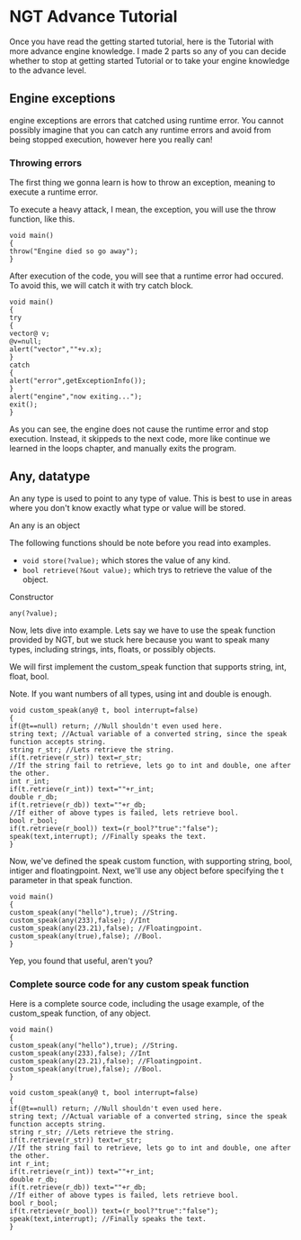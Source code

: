 # NGT Advance Tutorial
Once you have read the getting started tutorial, here is the Tutorial with more advance engine knowledge. I made 2 parts so any of you can decide whether to stop at getting started Tutorial or to take your engine knowledge to the advance level.

## Engine exceptions
engine exceptions are errors that catched using runtime error. You cannot possibly imagine that you can catch any runtime errors and avoid from being stopped execution, however here you really can!

### Throwing errors
The first thing we gonna learn is how to throw an exception, meaning to execute a runtime error.

To execute a heavy attack, I mean, the exception, you will use the throw function, like this.

```NGT copy
void main()
{
throw("Engine died so go away");
}
```

After execution of the code, you will see that a runtime error had occured. To avoid this, we will catch it with try catch block.

```
void main()
{
try
{
vector@ v;
@v=null;
alert("vector",""+v.x);
}
catch
{
alert("error",getExceptionInfo());
}
alert("engine","now exiting...");
exit();
}
```

As you can see, the engine does not cause the runtime error and stop execution. Instead, it skippeds to the next code, more like continue we learned in the loops chapter, and manually exits the program.

## Any, datatype
An any type is used to point to any type of value. This is best to use in areas where you don't know exactly what type or value will be stored.

An any is an object

The following functions should be note before you read into examples.

* `void store(?value);` which stores the value of any kind.
* `bool retrieve(?&out value);` which trys to retrieve the value of the object.

Constructor

`any(?value);`

Now, lets dive into example. Lets say we have to use the speak function provided by NGT, but we stuck here because you want to speak many types, including strings, ints, floats, or possibly objects.

We will first implement the custom_speak function that supports string, int, float, bool.

Note. If you want numbers of all types, using int and double is enough.

```
void custom_speak(any@ t, bool interrupt=false)
{
if(@t==null) return; //Null shouldn't even used here.
string text; //Actual variable of a converted string, since the speak function accepts string.
string r_str; //Lets retrieve the string.
if(t.retrieve(r_str)) text=r_str;
//If the string fail to retrieve, lets go to int and double, one after the other.
int r_int;
if(t.retrieve(r_int)) text=""+r_int;
double r_db;
if(t.retrieve(r_db)) text=""+r_db;
//If either of above types is failed, lets retrieve bool.
bool r_bool;
if(t.retrieve(r_bool)) text=(r_bool?"true":"false");
speak(text,interrupt); //Finally speaks the text.
}
```

Now, we've defined the speak custom function, with supporting string, bool, intiger and floatingpoint. Next, we'll use any object before specifying the t parameter in that speak function.

```
void main()
{
custom_speak(any("hello"),true); //String.
custom_speak(any(233),false); //Int
custom_speak(any(23.21),false); //Floatingpoint.
custom_speak(any(true),false); //Bool.
}
```

Yep, you found that useful, aren't you?

### Complete source code for any custom speak function
Here is a complete source code, including the usage example, of the custom_speak function, of any object.

```
void main()
{
custom_speak(any("hello"),true); //String.
custom_speak(any(233),false); //Int
custom_speak(any(23.21),false); //Floatingpoint.
custom_speak(any(true),false); //Bool.
}

void custom_speak(any@ t, bool interrupt=false)
{
if(@t==null) return; //Null shouldn't even used here.
string text; //Actual variable of a converted string, since the speak function accepts string.
string r_str; //Lets retrieve the string.
if(t.retrieve(r_str)) text=r_str;
//If the string fail to retrieve, lets go to int and double, one after the other.
int r_int;
if(t.retrieve(r_int)) text=""+r_int;
double r_db;
if(t.retrieve(r_db)) text=""+r_db;
//If either of above types is failed, lets retrieve bool.
bool r_bool;
if(t.retrieve(r_bool)) text=(r_bool?"true":"false");
speak(text,interrupt); //Finally speaks the text.
}
```